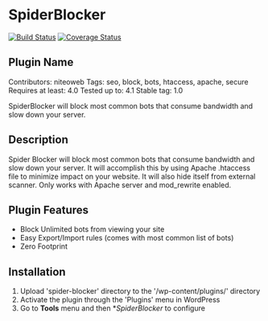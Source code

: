 # SpiderBlocker

[![Build Status](https://travis-ci.org/niteoweb/spiderblocker.svg?branch=master)](https://travis-ci.org/niteoweb/spiderblocker)
[![Coverage Status](https://coveralls.io/repos/niteoweb/spiderblocker/badge.svg)](https://coveralls.io/r/niteoweb/spiderblocker)

## Plugin Name

Contributors: niteoweb
Tags: seo, block, bots, htaccess, apache, secure
Requires at least: 4.0
Tested up to: 4.1
Stable tag: 1.0

SpiderBlocker will block most common bots that consume bandwidth and slow down your server.

## Description

Spider Blocker will block most common bots that consume bandwidth and slow down your server. It will accomplish this by
using Apache .htaccess file to minimize impact on your website. It will also hide itself from external scanner. Only works
with Apache server and mod_rewrite enabled.

## Plugin Features
* Block Unlimited bots from viewing your site
* Easy Export/Import rules (comes with most common list of bots)
* Zero Footprint

## Installation

1. Upload 'spider-blocker' directory to the '/wp-content/plugins/' directory
2. Activate the plugin through the 'Plugins' menu in WordPress
3. Go to **Tools** menu and then **SpiderBlocker* to configure
